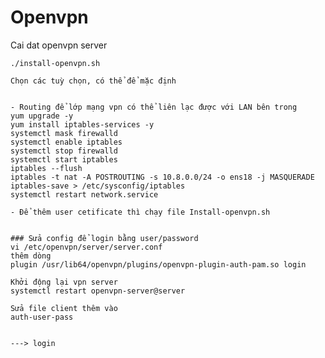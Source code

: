 # Openvpn
Cai dat openvpn server


    ./install-openvpn.sh
    
    Chọn các tuỳ chọn, có thể để mặc định
    
    
    - Routing để lớp mạng vpn có thể liên lạc được với LAN bên trong
    yum upgrade -y
    yum install iptables-services -y
    systemctl mask firewalld
    systemctl enable iptables
    systemctl stop firewalld
    systemctl start iptables
    iptables --flush
    iptables -t nat -A POSTROUTING -s 10.8.0.0/24 -o ens18 -j MASQUERADE
    iptables-save > /etc/sysconfig/iptables
    systemctl restart network.service 
    
    - Để thêm user cetificate thì chạy file Install-openvpn.sh 
    
    
    ### Sửa config để login bằng user/password
    vi /etc/openvpn/server/server.conf
    thêm dòng 
    plugin /usr/lib64/openvpn/plugins/openvpn-plugin-auth-pam.so login

    Khởi động lại vpn server 
    systemctl restart openvpn-server@server
    
    Sửa file client thêm vào
    auth-user-pass
    
    
    ---> login
    
